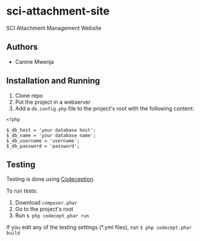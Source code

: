 sci-attachment-site
===================

SCI Attachment Management Website

## Authors

* Canine Mwenja

## Installation and Running

1. Clone repo
2. Put the project in a webserver
3. Add a ```db.config.php``` file to the project's root with the following content:

```
<?php

$_db_host = 'your database host';
$_db_name = 'your database name';
$_db_username = 'username';
$_db_password = 'password';
```

## Testing

Testing is done using [Codeception](http://codeception.com/).

To run tests:

1. Download ```composer.phar```
2. Go to the project's root
2. Run ```$ php codecept.phar run```

If you edit any of the testing settings (*.yml files), run ```$ php codecept.phar build```

